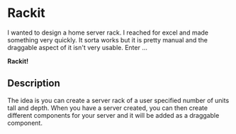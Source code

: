 # Rackit

I wanted to design a home server rack. I reached for excel and made something very quickly. It sorta works but it is pretty manual and the draggable aspect of it isn't very usable. Enter ... 

**Rackit!**

## Description

The idea is you can create a server rack of a user specified number of units tall and depth. When you have a server created, you can then create different components for your server and it will be added as a draggable component. 